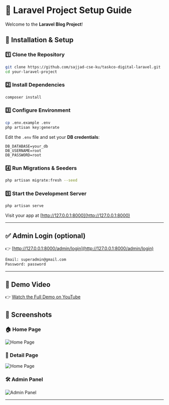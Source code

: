# 🚀 Laravel Project Setup Guide

Welcome to the **Laravel Blog Project**! 


## 🚦 Installation & Setup

### 1️⃣ Clone the Repository

```bash
git clone https://github.com/sajjad-cse-ku/taskco-digital-laravel.git
cd your-laravel-project
````

### 2️⃣ Install Dependencies

```bash
composer install
```

### 3️⃣ Configure Environment

```bash
cp .env.example .env
php artisan key:generate
```

Edit the `.env` file and set your **DB credentials**:

```env
DB_DATABASE=your_db
DB_USERNAME=root
DB_PASSWORD=root
```

### 4️⃣ Run Migrations & Seeders

```bash
php artisan migrate:fresh --seed
```

### 5️⃣ Start the Development Server

```bash
php artisan serve
```

Visit your app at [http://127.0.0.1:8000](http://127.0.0.1:8000)

---

## ✅ Admin Login (optional)
👉 [http://127.0.0.1:8000/admin/login](http://127.0.0.1:8000/admin/login)
```txt
Email: superadmin@gmail.com
Password: password
```

---

## 🎥 Demo Video
👉 [Watch the Full Demo on YouTube](https://youtu.be/0CzPQNo2qHY)

## 📸 Screenshots


### 🏠 Home Page
![Home Page](https://usairticket.com/wp-content/uploads/2025/07/screencapture-127-0-0-1-8000-2025-07-29-12_43_06.png)

### 🚀 Detail Page
![Home Page](https://usairticket.com/wp-content/uploads/2025/07/screencapture-127-0-0-1-8000-blogposts-100-2025-07-29-12_43_15.png)

### 🛠️ Admin Panel
![Admin Panel](https://usairticket.com/wp-content/uploads/2025/07/screencapture-127-0-0-1-8000-admin-blogposts-2025-07-29-12_41_29.png)

---
